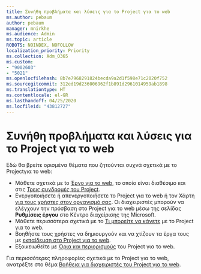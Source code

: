 ```yaml
---
title: Συνήθη προβλήματα και λύσεις για το Project για το web
ms.author: pebaum
author: pebaum
manager: mnirkhe
ms.audience: Admin
ms.topic: article
ROBOTS: NOINDEX, NOFOLLOW
localization_priority: Priority
ms.collection: Adm_O365
ms.custom:
- "9002603"
- "5021"
ms.openlocfilehash: 8b7e7968291824becda9a2d1f598e71c2020f752
ms.sourcegitcommit: 312ed19d236006962f1b891d2961014959ab1898
ms.translationtype: HT
ms.contentlocale: el-GR
ms.lasthandoff: 04/25/2020
ms.locfileid: "43812727"
---
```

# <a name="project-for-the-web-common-issues-and-resolutions"></a>Συνήθη προβλήματα και λύσεις για το Project για το web

Εδώ θα βρείτε ορισμένα θέματα που ζητούνται συχνά σχετικά με το Projectγια το web:

- Μάθετε σχετικά με to [Έργο για το web](https://support.microsoft.com/el-GR/office/what-is-project-for-the-web-c19b2421-3c9d-4037-97c6-f66b6e1d2eb5), το οποίο είναι διαθέσιμο και στις [Τρεις συνδρομές του Project](https://products.office.com/project/compare-microsoft-project-management-software).
- Ενεργοποιήσετε ή απενεργοποιήσετε το Project για το web ή τον Χάρτη [για τους χρήστες στον οργανισμό σας](https://docs.microsoft.com/project-for-the-web/turn-project-for-the-web-off). Οι διαχειριστές μπορούν να ελέγχουν την πρόσβαση στο Project για το web μέσω της σελίδας **Ρυθμίσεις έργου** στο Κέντρο διαχείρισης της Microsoft.
- Μάθετε περισσότερα σχετικά με το [Τι μπορείτε να κάνετε](https://support.office.com/article/what-can-you-do-with-project-for-the-web-b30f5442-be5f-43d2-9072-c95bff778ea1) με το Project για το web.
- Βοηθήστε τους χρήστες να δημιουργούν και να χτίζουν τα έργα τους με [εκπαίδευση στο Project για το web](https://support.office.com/article/get-started-with-project-for-the-web-50bf3e29-0f0d-4b7a-9d2c-7c78389b67ad).
- Εξοικειωθείτε με [Όρια και περιορισμούς](https://docs.microsoft.com/project-for-the-web/project-for-the-web-limits-and-boundaries) του Project για το web.

Για περισσότερες πληροφορίες σχετικά με το Project για το web, ανατρέξτε στο θέμα [Βοήθεια για διαχειριστές του Project για το web](https://docs.microsoft.com/project-for-the-web/projectforweb-admin-home).

